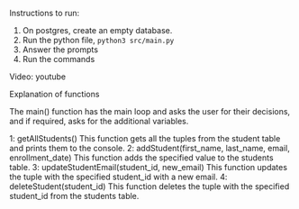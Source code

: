 Instructions to run:

1. On postgres, create an empty database.
2. Run the python file, `python3 src/main.py`
3. Answer the prompts
4. Run the commands

Video: youtube

Explanation of functions

The main() function has the main loop and asks the user for their decisions, and if required, asks for the additional variables.

1: getAllStudents() This function gets all the tuples from the student table and prints them to the console.
2: addStudent(first_name, last_name, email, enrollment_date) This function adds the specified value to the students table.
3: updateStudentEmail(student_id, new_email) This function updates the tuple with the specified student_id with a new email.
4: deleteStudent(student_id) This function deletes the tuple with the specified student_id from the students table.